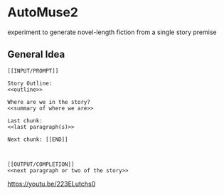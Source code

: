 # AutoMuse2
experiment to generate novel-length fiction from a single story premise

## General Idea

```
[[INPUT/PROMPT]]

Story Outline:
<<outline>>

Where are we in the story?
<<summary of where we are>>

Last chunk:
<<last paragraph(s)>>

Next chunk: [[END]]



[[OUTPUT/COMPLETION]]
<<next paragraph or two of the story>>
```

https://youtu.be/223ELutchs0

